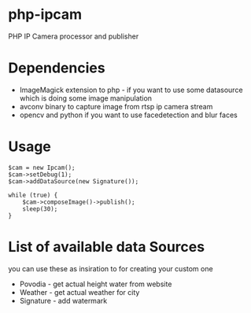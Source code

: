 # php-ipcam
PHP IP Camera processor and publisher

# Dependencies
* ImageMagick extension to php - if you want to use some datasource which is doing some image manipulation
* avconv binary to capture image from rtsp ip camera stream
* opencv and python if you want to use facedetection and blur faces

# Usage
```
$cam = new Ipcam();
$cam->setDebug(1);
$cam->addDataSource(new Signature());

while (true) {
	$cam->composeImage()->publish();
	sleep(30);
}
```

# List of available data Sources
you can use these as insiration to for creating your custom one

* Povodia - get actual height water from website
* Weather - get actual weather for city
* Signature - add watermark
